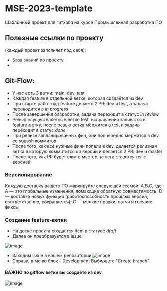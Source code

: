 # MSE-2023-template
Шаблонный проект для гитхаба на курсе Промышленная разработка ПО

## Полезные ссылки по проекту 
(каждый проект заполняет под себя):
  - [База знаний по проекту](https://miro.com/app/board/uXjVPjK_iOw=/?share_link_id=115273625923)
  - 

## Git-Flow:
  - У нас есть 3 ветки: main, dev, test
  - Каждая feature в отдельной ветке, которая создаётся из dev
  - При старте работ над feature делаетс 2 PR: dev и test, а задача переводится в *in progress*
  - После завершения разработки, задача переходит в статус *in review*
  - Ревью осуществляется в ветке test, исправления заливатся в feature-ветку, после ревью ветка мёржится в test и задача переходит в статус *done*
  - При релизе запланированных фич, они поочерёдно мёржатся в dev со squash коммитов
  - После того, как все нужные фичи попали в dev, делается релизная ветка в которую коммитится up версии и делается 2 PR: dev и master
  - После того, как PR будет влит в мастер на него ставится тег с версией

### Версионирование
Каждую доставку вашего ПО маркируйте следующей схемой: A.B.C, где A — это глобальные изменения, ломающие обратную совместимость; B — доставка новых функций (работоспособность прошлых версий, соответственно, сохраняется); C — мелкие правки, патчи и горячие фиксы


### Создание feature-ветки
  - На доске проекта создаётся item в статусе *draft*
  - Далее он преобразуется в issue
  
![image](https://user-images.githubusercontent.com/29037445/221422439-d4e9d890-f8b1-4b18-95f9-eaeb7581ca58.png)
  - Заходим  issue в вашем репозитории
![image](https://user-images.githubusercontent.com/29037445/221422634-49e1cf91-b856-444d-813f-ca69838740c1.png)
  - Справа, в меню блок - Development Выбираете "Create branch"
#### ВАЖНО по gitflow ветки вы создаёте из dev
![image](https://user-images.githubusercontent.com/29037445/221422780-3e6d05ee-cbf4-427b-ae7e-a0f670d9bf4a.png)
